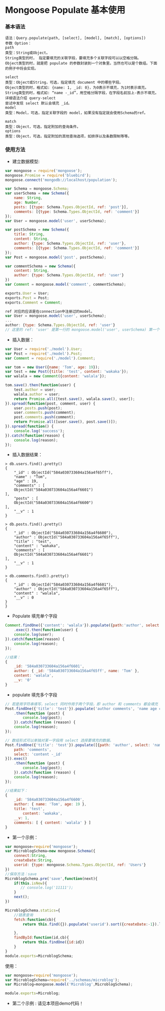 # Mongoose Populate 基本使用

### 基本语法
    语法：Query.populate(path, [select], [model], [match], [options])
    参数 Option：
    path
    类型：String或Object。
    String类型的时， 指定要填充的关联字段，要填充多个关联字段可以以空格分隔。
    Object类型的时，就是把 populate 的参数封装到一个对象里。当然也可以是个数组。下面的例子中将会实现。
    
    select
    类型：Object或String，可选，指定填充 document 中的哪些字段。
    Object类型的时，格式如: {name: 1, _id: 0}，为0表示不填充，为1时表示填充。
    String类型的时，格式如: “name -_id”，用空格分隔字段，在字段名前加上-表示不填充。详细语法介绍 query-select
    尝试中发现 select 默认会填充 _id。
    model
    类型：Model，可选，指定关联字段的 model，如果没有指定就会使用Schema的ref。
    
    match
    类型：Object，可选，指定附加的查询条件。
    options
    类型：Object，可选，指定附加的其他查询选项，如排序以及条数限制等等。


### 使用方法
-  建立数据模型:
```javascript
var mongoose = require('mongoose');
mongoose.Promise = require('bluebird');
mongoose.connect('mongodb://localhost/population');

var Schema = mongoose.Schema;
var userSchema = new Schema({
    name: String,
    age: Number,
    posts: [{type: Schema.Types.ObjectId, ref: 'post'}],
    comments: [{type: Schema.Types.ObjectId, ref: 'comment'}]
});
var User = mongoose.model('user', userSchema);

var postSchema = new Schema({
    title: String,
    content: String,
    author: {type: Schema.Types.ObjectId, ref: 'user'},
    comments: [{type: Schema.Types.ObjectId, ref: 'comment'}]
});
var Post = mongoose.model('post', postSchema);

var commentSchema = new Schema({
    content: String,
    author: {type: Schema.Types.ObjectId, ref: 'user'}
})
var Comment = mongoose.model('comment', commentSchema);

exports.User = User;
exports.Post = Post;
exports.Comment = Comment;

ref 对应的应该是在connection中注册过的model。
var User = mongoose.model('user', userSchema);
...
author: {type: Schema.Types.ObjectId, ref: 'user'}
// 这里的 ref: 'user' 是第一行的 mongoose.model('user', userSchema) 第一个参数。
```
- 插入数据：
```javascript
var User = require('./model').User;
var Post = require('./model').Post;
var Comment = require('./model').Comment;

var tom = new User({name: 'Tom', age: 19});
var test = new Post({title: 'test', content: 'wakaka'});
var walala = new Comment({content: 'walala'});

tom.save().then(function(user) {
    test.author = user;
    walala.author = user;
    return Promise.all([test.save(), walala.save(), user]);
}).spread(function(post, comment, user) {
    user.posts.push(post);
    user.comments.push(comment);
    post.comments.push(comment);
    return Promise.all([user.save(), post.save()]);
}).spread(function() {
    console.log('success');
}).catch(function(reason) {
    console.log(reason);
});
```

- 插入数据结果：
```
> db.users.find().pretty()
{
    "_id" : ObjectId("584a030733604a156a4f65ff"),
    "name" : "Tom",
    "age" : 19,
    "comments" : [
    ObjectId("584a030733604a156a4f6601")
],
    "posts" : [
    ObjectId("584a030733604a156a4f6600")
],
    "__v" : 1
}

> db.posts.find().pretty()
{
    "_id" : ObjectId("584a030733604a156a4f6600"),
    "author" : ObjectId("584a030733604a156a4f65ff"),
    "title" : "test",
    "content" : "wakaka",
    "comments" : [
    ObjectId("584a030733604a156a4f6601")
],
    "__v" : 1
}

> db.comments.find().pretty()
{
    "_id" : ObjectId("584a030733604a156a4f6601"),
    "author" : ObjectId("584a030733604a156a4f65ff"),
    "content" : "walala",
    "__v" : 0
}
}
```

- Populate 填充单个字段
```javascript
Comment.findOne({'content': 'walala'}).populate({path:'author', select: 'name'})
    .exec().then(function(user) {
    console.log(user);
}).catch(function(reason) {
    console.log(reason);
});

//结果：
{ 
    _id: '584a030733604a156a4f6601',
    author: { _id: '584a030733604a156a4f65ff', name: 'Tom' },
    content: 'walala',
    __v: '0' 
}
```

- populate  填充多个字段
```javascript
// 若是用字符串填写，select 同时作用于两个字段，即 author 和 comments 都会填充 name age content，若该字段没有这些数据，则不填充。
Post.findOne({'title': 'test'}).populate('author comments', 'name age content -_id').exec()
    .then(function (post) {
        console.log(post);
    }).catch(function (reason) {
    console.log(reason);
});

// 数组形式可以单独对某一字段用 select 选择要填充的数据。
Post.findOne({'title': 'test'}).populate([{path: 'author', select: 'name age -_id'}, {
    path: 'comments',
    select: 'content -_id'
}]).exec()
    .then(function (post) {
        console.log(post);
    }).catch(function (reason) {
    console.log(reason);
});

//结果如下：
{ 
    _id: '584a030733604a156a4f6600',
    author: { name: 'Tom', age: 19 },
    title: 'test',
        content: 'wakaka',
    __v: 1,
    comments: [ { content: 'walala' } ] 
}
```

- 第一个示例：
```javascript
var mongoose=require('mongoose');
var MicroblogSchema=new mongoose.Schema({
    connect:String,
    createDate:String,
    userid: {type: mongoose.Schema.Types.ObjectId, ref: 'Users'}
})
//保存方法：save
MicroblogSchema.pre('save',function(next){
    if(this.isNew){
       // console.log('11111');
    }
    next();
})

MicroblogSchema.statics={
    //链表查询
    fetch:function(cb){
        return this.find({}).populate('userid').sort({createDate:-1}).limit(100).exec(cb);

    },
    findById:function(id,cb){
        return this.findOne({id:id})
    }
}
module.exports=MicroblogSchema;
```
使用：
```javascript
var mongoose=require('mongoose');
var MicroblogSchema=require('../schemas/microblog');
var Microblog=mongoose.model('Microblog',MicroblogSchema);

module.exports=Microblog;
```

- 第二个示例 : 请见本项目demo代码！
